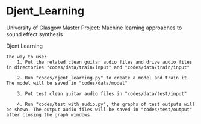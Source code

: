 # Djent_Learning

University of Glasgow Master Project: Machine learning approaches to sound effect synthesis


Djent Learning

	The way to use:
		1. Put the related clean guitar audio files and drive audio files in directories "codes/data/train/input" and "codes/data/train/input"
		
		2. Run "codes/djent_learning.py" to create a model and train it. The model will be saved in "codes/data/model"
		
		3. Put test clean guitar audio files in "codes/data/test/input"
		
		4. Run "codes/test_with_audio.py", the graphs of test outputs will be shown. The output audio files will be saved in "codes/test/output" after closing the graph windows.
